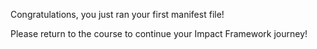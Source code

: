 Congratulations, you just ran your first manifest file!

Please return to the course to continue your Impact Framework journey!
